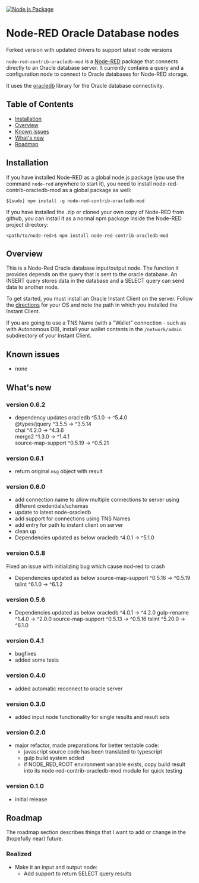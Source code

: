 [![Node.js Package](https://github.com/vtulluru/node-red-contrib-oracledb-mod/actions/workflows/npm-publish.yml/badge.svg)](https://github.com/vtulluru/node-red-contrib-oracledb-mod/actions/workflows/npm-publish.yml)


Node-RED Oracle Database nodes
====================================

Forked version with updated drivers to support latest node versions


`node-red-contrib-oracledb-mod` is a [Node-RED](http://nodered.org/docs/creating-nodes/packaging.html) package that connects directly to an Oracle database server. 
It currently contains a query and a configuration node to connect to Oracle databases for Node-RED storage.

It uses the [oracledb](https://www.npmjs.com/package/oracledb) library for the Oracle database connectivity.


## Table of Contents
- [Installation](#installation)
- [Overview](#overview)
- [Known issues](#knownissues)
- [What's new](#whatsnew)
- [Roadmap](#roadmap)


## Installation     <a name="installation"></a>

If you have installed Node-RED as a global node.js package (you use the command `node-red` anywhere to start it), you need to install
node-red-contrib-oracledb-mod as a global package as well:

```
$[sudo] npm install -g node-red-contrib-oracledb-mod
```

If you have installed the .zip or cloned your own copy of Node-RED from github, you can install it as a normal npm package inside the Node-RED project directory:

```
<path/to/node-red>$ npm install node-red-contrib-oracledb-mod
```

## Overview     <a name="overview"></a>

This is a Node-Red Oracle database input/output node. The function it provides depends on the query that is sent to the oracle database. An INSERT query stores data in the database and a SELECT query can send data to another node.

To get started, you must install an Oracle Instant Client on the server. Follow the [directions](https://github.com/oracle/node-oracledb/blob/master/INSTALL.md#instructions) for your OS and note the path in which you installed the Instant Client. 

If you are going to use a TNS Name (with a "Wallet" connection - such as with Autonomous DB), install your wallet contents in the `/network/admin` subdirectory of your Instant Client. 

## Known issues     <a name="knownissues"></a>
- none

## What's new     <a name="whatsnew"></a>

### version 0.6.2
- dependency updates
 oracledb             ^5.1.0  →   ^5.4.0     
 @types/jquery        ^3.5.5  →  ^3.5.14     
 chai                 ^4.2.0  →   ^4.3.6     
 merge2               ^1.3.0  →   ^1.4.1     
 source-map-support  ^0.5.19  →  ^0.5.21

### version 0.6.1
- return original `msg` object with result

### version 0.6.0

- add connection name to allow multiple connections to server using different credentials/schemas
- update to latest node-oracledb
- add support for connections using TNS Names
- add entry for path to instant client on server
- clean up
- Dependencies updated as below
 oracledb             ^4.0.1  →   ^5.1.0

### version 0.5.8
Fixed an issue with initializing bug which cause nod-red to crash
- Dependencies updated as below
  source-map-support  ^0.5.16  →  ^0.5.19
  tslint               ^6.1.0  →   ^6.1.2

### version 0.5.6
- Dependencies updated as below
 oracledb             ^4.0.1  →   ^4.2.0
 gulp-rename          ^1.4.0  →   ^2.0.0
 source-map-support  ^0.5.13  →  ^0.5.16
 tslint              ^5.20.0  →   ^6.1.0

### version 0.4.1
- bugfixes
- added some tests

### version 0.4.0
- added automatic reconnect to oracle server

### version 0.3.0
- added input node functionality for single results and result sets

### version 0.2.0
- major refactor, made preparations for better testable code:
  - javascript source code has been translated to typescript
  - gulp build system added
  - if NODE_RED_ROOT environment variable exists, copy build result into its node-red-contrib-oracledb-mod module for quick testing

### version 0.1.0
- initial release


## Roadmap     <a name="roadmap"></a>

The roadmap section describes things that I want to add or change in the (hopefully near) future.

### Realized
- Make it an input and output node:
  - Add support to return SELECT query results
